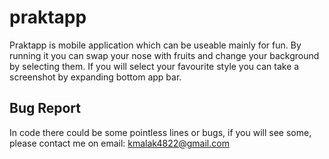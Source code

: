 # praktapp

Praktapp is mobile application which can be useable mainly for fun. By running it you can swap your nose with fruits and change your background by selecting them.
If you will select your favourite style you can take a screenshot by expanding bottom app bar.

## Bug Report
In code there could  be some pointless lines or bugs, if you will see some, please contact me on email: kmalak4822@gmail.com

